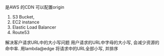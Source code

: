 是AWS 的CDN
可以配置origin
1. S3 Bucket,
2. EC2 instance
3. Elastic Load Balancer
4. Route53

解决客户请求URL中的大小写问题
用户请求的URL中字母的大小写, 会减少资源的命中率. 用lambda@edge 将请求中的URL全部小写, 并排序
